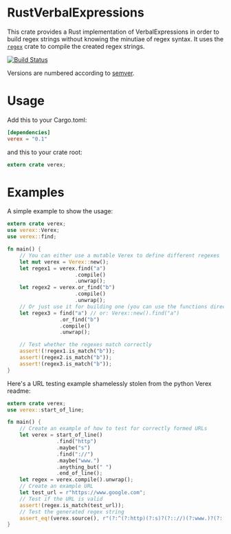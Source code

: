 RustVerbalExpressions
=====================

This crate provides a Rust implementation of VerbalExpressions in order to build regex
strings without knowing the minutiae of regex syntax.
It uses the [`regex`](https://github.com/rust-lang-nursery/regex) crate to compile the created regex strings.

[![Build Status](https://travis-ci.org/VerbalExpressions/RustVerbalExpressions.svg?branch=master)](https://travis-ci.org/VerbalExpressions/RustVerbalExpressions)

Versions are numbered according to [semver](http://semver.org/).

# Usage
Add this to your Cargo.toml:
```toml
[dependencies]
verex = "0.1"
```
and this to your crate root:
```rust
extern crate verex;
```

# Examples
A simple example to show the usage:
```rust
extern crate verex;
use verex::Verex;
use verex::find;

fn main() {
    // You can either use a mutable Verex to define different regexes
    let mut verex = Verex::new();
    let regex1 = verex.find("a")
                      .compile()
                      .unwrap();
    let regex2 = verex.or_find("b")
                      .compile()
                      .unwrap();
    // Or just use it for building one (you can use the functions directly as constructors)
    let regex3 = find("a") // or: Verex::new().find("a")
                 .or_find("b")
                 .compile()
                 .unwrap();

    // Test whether the regexes match correctly
    assert!(!regex1.is_match("b"));
    assert!(regex2.is_match("b"));
    assert!(regex3.is_match("b"));
}
```

Here's a URL testing example shamelessly stolen from the python Verex readme:
```rust
extern crate verex;
use verex::start_of_line;

fn main() {
    // Create an example of how to test for correctly formed URLs
    let verex = start_of_line()
                .find("http")
                .maybe("s")
                .find("://")
                .maybe("www.")
                .anything_but(" ")
                .end_of_line();
    let regex = verex.compile().unwrap();
    // Create an example URL
    let test_url = r"https://www.google.com";
    // Test if the URL is valid
    assert!(regex.is_match(test_url));
    // Test the generated regex string
    assert_eq!(verex.source(), r"(?:^(?:http)(?:s)?(?:://)(?:www.)?(?:[^ ]*)$)");
}
```
